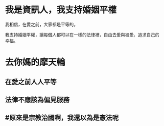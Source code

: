 # 我是資訊人，我支持婚姻平權

我相信，在愛之前，大家都是平等的。

我支持婚姻平權，讓每個人都可以在一樣的法律裡，自由去愛與被愛，追求自己的幸福。


# 去你媽的摩天輪

## 在愛之前人人平等

## 法律不應該為偏見服務

## #原來是宗教治國啊，我還以為是憲法呢
